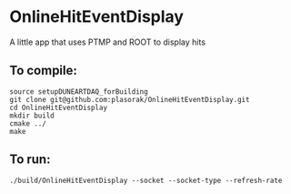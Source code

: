 # OnlineHitEventDisplay
A little app that uses PTMP and ROOT to display hits

## To compile:
```
source setupDUNEARTDAQ_forBuilding
git clone git@github.com:plasorak/OnlineHitEventDisplay.git
cd OnlineHitEventDisplay
mkdir build
cmake ../
make
```

## To run:
`./build/OnlineHitEventDisplay --socket --socket-type --refresh-rate`
